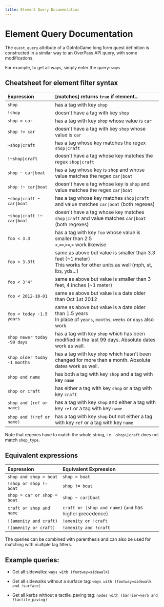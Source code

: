 ```yaml
---
title: Element Query Documentation
---
```


# Element Query Documentation

The `quest_query` attribute of a GoInfoGame long form quest definition is constructed in a similar way to an OverPass API query, with some modifications.

For example, to get all ways, simply enter the query: `ways`

## Cheatsheet for element filter syntax

| Expression                   | [matches] returns `true` if element...                                                                                    |
|:-----------------------------|:--------------------------------------------------------------------------------------------------------------------------|
| `shop`                       | has a tag with key `shop`                                                                                                 |
| `!shop`                      | doesn't have a tag with key `shop`                                                                                        |
| `shop = car`                 | has a tag with key `shop` whose value is `car`                                                                            |
| `shop != car`                | doesn't have a tag with key `shop` whose value is `car`                                                                   |
| `~shop\|craft`               | has a tag whose key matches the regex `shop\|craft`                                                                       |
| `!~shop\|craft`              | doesn't have a tag whose key matches the regex `shop\|craft`                                                              |
| `shop ~ car\|boat`           | has a tag whose key is `shop` and whose value matches the regex `car\|boat`                                               |
| `shop !~ car\|boat`          | doesn't have a tag whose key is `shop` and value matches the regex `car\|boat`                                            |
| `~shop\|craft ~ car\|boat`   | has a tag whose key matches `shop\|craft` and value matches `car\|boat` (both regexes)                                    |
| `~shop\|craft !~ car\|boat`  | doesn't have a tag whose key matches `shop\|craft` and value matches `car\|boat` (both regexes)                           |
| `foo < 3.3`                  | has a tag with key `foo` whose value is smaller than 2.5<br/>`<`,`<=`,`>=`,`>` work likewise                              |
| `foo < 3.3ft`                | same as above but value is smaller than 3.3 feet (~1 meter)<br/>This works for other units as well (mph, st, lbs, yds...) |
| `foo < 3'4"`                 | same as above but value is smaller than 3 feet, 4 inches (~1 meter)                                                       |
| `foo < 2012-10-01`           | same as above but value is a date older than Oct 1st 2012                                                                 |
| `foo < today -1.5 years`     | same as above but value is a date older than 1.5 years<br/>In place of `years`, `months`, `weeks` or `days` also work     |
| `shop newer today -99 days`  | has a tag with key `shop` which has been modified in the last 99 days. Absolute dates work as well.                       |
| `shop older today -1 months` | has a tag with key `shop` which hasn't been changed for more than a month. Absolute dates work as well.                   |
| `shop and name`              | has both a tag with key `shop` and a tag with key `name`                                                                  |
| `shop or craft`              | has either a tag with key `shop` or a tag with key `craft`                                                                |
| `shop and (ref or name)`     | has a tag with key `shop` and either a tag with key `ref` or a tag with key `name`                                        |
| `shop and !(ref or name)`    | has a tag with key `shop` but not either a tag with key `ref` or a tag with key `name`                                    |

Note that regexes have to match the whole string, i.e. `~shop\|craft` does not match `shop_type`.

## Equivalent expressions

| Expression                  | Equivalent Expression                                    |
|:----------------------------|:---------------------------------------------------------|
| `shop and shop = boat`      | `shop = boat`                                            |
| `!shop or shop != boat`     | `shop != boat`                                           |
| `shop = car or shop = boat` | `shop ~ car\|boat`                                       |
| `craft or shop and name`    | `craft or (shop and name)` (`and` has higher precedence) |
| `!(amenity and craft)`      | `!amenity or !craft`                                     |
| `!(amenity or craft)`       | `!amenity and !craft`                                    |

The queries can be combined with parenthesis and can also be used for matching with multiple tag filters.

## Example queries:

- Get all sidewalks: `ways with (footway=sidewalk)`

- Get all sidewalks without a surface tag: `ways with (footway=sidewalk and !surface)`

- Get all kerbs without a tactile_paving tag: `nodes with (barrier=kerb and !tactile_paving)`

